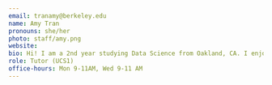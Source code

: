 ```yaml
---
email: tranamy@berkeley.edu
name: Amy Tran
pronouns: she/her
photo: staff/amy.png
website:
bio: Hi! I am a 2nd year studying Data Science from Oakland, CA. I enjoy arranging flowers and watching baseball. So so excited to meet you all!
role: Tutor (UCS1)
office-hours: Mon 9-11AM, Wed 9-11 AM
---
```


